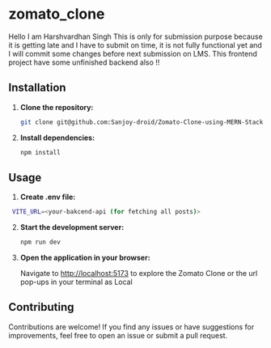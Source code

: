 # zomato_clone
Hello 
I am Harshvardhan Singh
This is only for submission purpose because it is getting late and I have to submit on time, it is not fully functional yet and I will commit some changes before next submission on LMS. This frontend project have some unfinished backend also !!

## Installation

1. **Clone the repository:**

   ```bash
   git clone git@github.com:Sanjoy-droid/Zomato-Clone-using-MERN-Stack.git

   ```

2. **Install dependencies:**

   ```bash
   npm install
   ```

## Usage

1. **Create .env file:**

```bash
 VITE_URL=<your-bakcend-api (for fetching all posts)>
```

2. **Start the development server:**

   ```bash
   npm run dev
   ```

3. **Open the application in your browser:**

   Navigate to [http://localhost:5173](http://localhost:3000) to explore the Zomato Clone or the url pop-ups in your terminal as Local

## Contributing

Contributions are welcome! If you find any issues or have suggestions for improvements, feel free to open an issue or submit a pull request.
